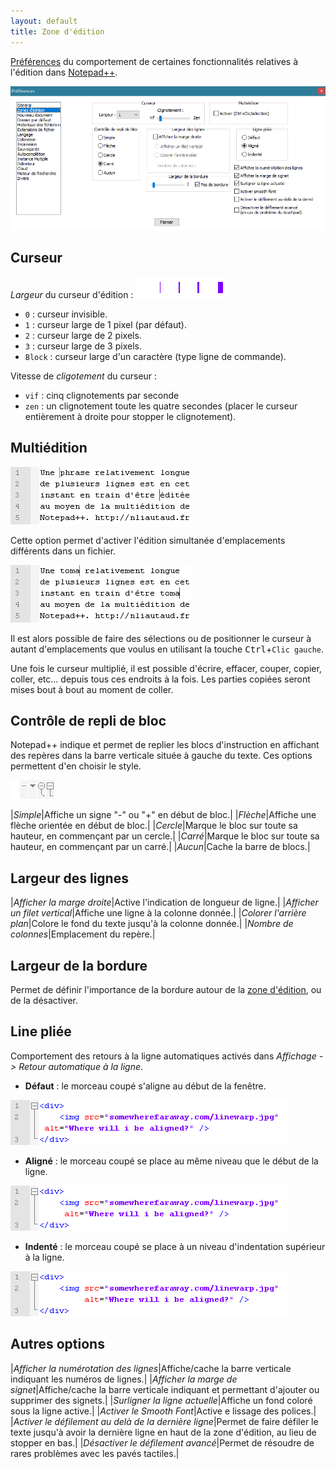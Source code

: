 ```yaml
---
layout: default
title: Zone d'édition
---
```

[Préférences](../preferences.md) du comportement de certaines fonctionnalités relatives à l'édition dans [Notepad++](../notepad++.md).

![Interface](/images/npp_settings_edit.png)

## Curseur

*Largeur* du curseur d'édition : ![Largeurs possibles du curseur d'édition](/images/preferences/npp_cursor_width.png)

- `0` : curseur invisible.
- `1` : curseur large de 1 pixel (par défaut).
- `2` : curseur large de 2 pixels.
- `3` : curseur large de 3 pixels.
- `Block` : curseur large d'un caractère (type ligne de commande).

Vitesse de *cligotement* du curseur : 

- `vif` : cinq clignotements par seconde
- `zen` : un clignotement toute les quatre secondes (placer le curseur entièrement à droite pour stopper le clignotement).

## Multiédition

![Curseur démultiplié au moyen de la multi-édition](/images/preferences/npp_multiedition_1.png)

Cette option permet d'activer l'édition simultanée d'emplacements différents dans un fichier.

![Écriture à plusieurs endroit simultanément au moyen de la la multi-édition](/images/preferences/npp_multiedition_3.png)

Il est alors possible de faire des sélections ou de positionner le curseur à autant d'emplacements que voulus en utilisant la touche <kbd>Ctrl</kbd>+`Clic gauche`.

Une fois le curseur multiplié, il est possible d'écrire, effacer, couper, copier, coller, etc... depuis tous ces endroits à la fois. Les parties copiées seront mises bout à bout au moment de coller.

## Contrôle de repli de bloc

Notepad++ indique et permet de replier les blocs d'instruction en affichant des repères dans la barre verticale située à gauche du texte. Ces options permettent d'en choisir le style.

![Indicateurs de blocs possibles](/images/preferences/npp_folding_icons.png)

|*Simple*|Affiche un signe "-" ou "+" en début de bloc.|
|*Flèche*|Affiche une flèche orientée en début de bloc.|
|*Cercle*|Marque le bloc sur toute sa hauteur, en commençant par un cercle.|
|*Carré*|Marque le bloc sur toute sa hauteur, en commençant par un carré.|
|*Aucun*|Cache la barre de blocs.|

## Largeur des lignes

|*Afficher la marge droite*|Active l'indication de longueur de ligne.|
|*Afficher un filet vertical*|Affiche une ligne à la colonne donnée.|
|*Colorer l'arrière plan*|Colore le fond du texte jusqu'à la colonne donnée.|
|*Nombre de colonnes*|Emplacement du repère.|

## Largeur de la bordure

Permet de définir l'importance de la bordure autour de la [zone d'édition](../interface.md#zone-dedition), ou de la désactiver.

## Line pliée

Comportement des retours à la ligne automatiques activés dans *Affichage -> Retour automatique à la ligne*.

- **Défaut** : le morceau coupé s'aligne au début de la fenêtre.

![Notepad++ Line Warp : le retour à la ligne automatique par **défaut**](/images/preferences/npp_linewarp_default.png)

- **Aligné** : le morceau coupé se place au même niveau que le début de la ligne.

![Notepad++ Line Warp : le retour à la ligne automatique **aligné**](/images/preferences/npp_linewarp_aligned.png)

- **Indenté** : le morceau coupé se place à un niveau d'indentation supérieur à la ligne.

![Notepad++ Line Warp : le retour à la ligne automatique **indenté**](/images/preferences/npp_linewarp_indented.png)

## Autres options

|*Afficher la numérotation des lignes*|Affiche/cache la barre verticale indiquant les numéros de lignes.|
|*Afficher la marge de signet*|Affiche/cache la barre verticale indiquant et permettant d'ajouter ou supprimer des signets.|
|*Surligner la ligne actuelle*|Affiche un fond coloré sous la ligne active.|
|*Activer le Smooth Font*|Active e lissage des polices.|
|*Activer le défilement au delà de la dernière ligne*|Permet de faire défiler le texte jusqu'à avoir la dernière ligne en haut de la zone d'édition, au lieu de stopper en bas.|
|*Désactiver le défilement avancé*|Permet de résoudre de rares problèmes avec les pavés tactiles.|
